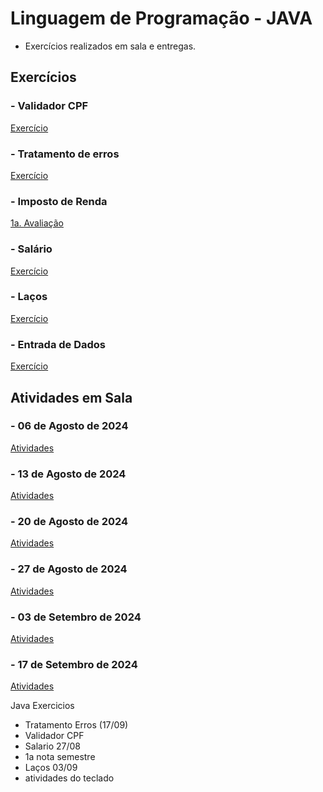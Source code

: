 # Linguagem de Programação - JAVA

* Exercícios realizados em sala e entregas.

## Exercícios

### - Validador CPF

[Exercício](https://github.com/claudiohpo/Fatec_ADS/tree/main/Java/Exerc%C3%ADcios/Validador_CPF)

### - Tratamento de erros

[Exercício](https://github.com/claudiohpo/Fatec_ADS/tree/main/Java/Exerc%C3%ADcios/Tratamento%20de%20Erros)

### - Imposto de Renda

[1a. Avaliação](https://github.com/claudiohpo/Fatec_ADS/tree/main/Java/Exerc%C3%ADcios/Avaliação%201)

### - Salário

[Exercício](https://github.com/claudiohpo/Fatec_ADS/tree/main/Java/Exerc%C3%ADcios/Salário)

### - Laços

[Exercício](https://github.com/claudiohpo/Fatec_ADS/tree/main/Java/Exerc%C3%ADcios/Exercícios%20Laços)

### - Entrada de Dados

[Exercício](https://github.com/claudiohpo/Fatec_ADS/tree/main/Java/Exerc%C3%ADcios/Atividades%20de%20Teclado)



## Atividades em Sala

### - 06 de Agosto de 2024

[Atividades](https://github.com/claudiohpo/Fatec_ADS/tree/main/Java/Atividades%20em%20Sala/Aulas/Aula%2006-08-2024)

### - 13 de Agosto de 2024

[Atividades](https://github.com/claudiohpo/Fatec_ADS/tree/main/Java/Atividades%20em%20Sala/Aulas/Aula%2013-08-2024)

### - 20 de Agosto de 2024

[Atividades](https://github.com/claudiohpo/Fatec_ADS/tree/main/Java/Atividades%20em%20Sala/Aulas/Aula%2020-08-2024)

### - 27 de Agosto de 2024

[Atividades](https://github.com/claudiohpo/Fatec_ADS/tree/main/Java/Atividades%20em%20Sala/Aulas/Aula%2027-08-2024)

### - 03 de Setembro de 2024

[Atividades](https://github.com/claudiohpo/Fatec_ADS/tree/main/Java/Atividades%20em%20Sala/Aulas/Aula%2009-09-2024)

### - 17 de Setembro de 2024

[Atividades](https://github.com/claudiohpo/Fatec_ADS/tree/main/Java/Atividades%20em%20Sala/Aulas/Aula%2017-09-2024)


Java
Exercicios
* Tratamento Erros (17/09)
* Validador CPF
* Salario 27/08
* 1a nota semestre
* Laços 03/09
* atividades do teclado
